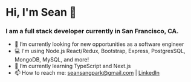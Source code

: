 # Hi, I'm Sean 👋

### I am a full stack developer currently in San Francisco, CA.

- 🔭  I’m currently looking for new opportunities as a software engineer
- 💻  I'm using Node.js React/Redux, Bootstrap, Express, PostgresSQL, MongoDB, MySQL, and more!
- 🌱  I’m currently learning TypeScript and Next.js
- 📫  How to reach me: seansangpark@gmail.com | [LinkedIn](https://www.linkedin.com/in/seansangpark/)





<!--
**seansangpark/seansangpark** is a ✨ _special_ ✨ repository because its `README.md` (this file) appears on your GitHub profile.

Here are some ideas to get you started:

- 🔭 I’m currently working on ...
- 🌱 I’m currently learning ...
- 👯 I’m looking to collaborate on ...
- 🤔 I’m looking for help with ...
- 💬 Ask me about ...
- 📫 How to reach me: ...
- 😄 Pronouns: ...
- ⚡ Fun fact: ...
-->

